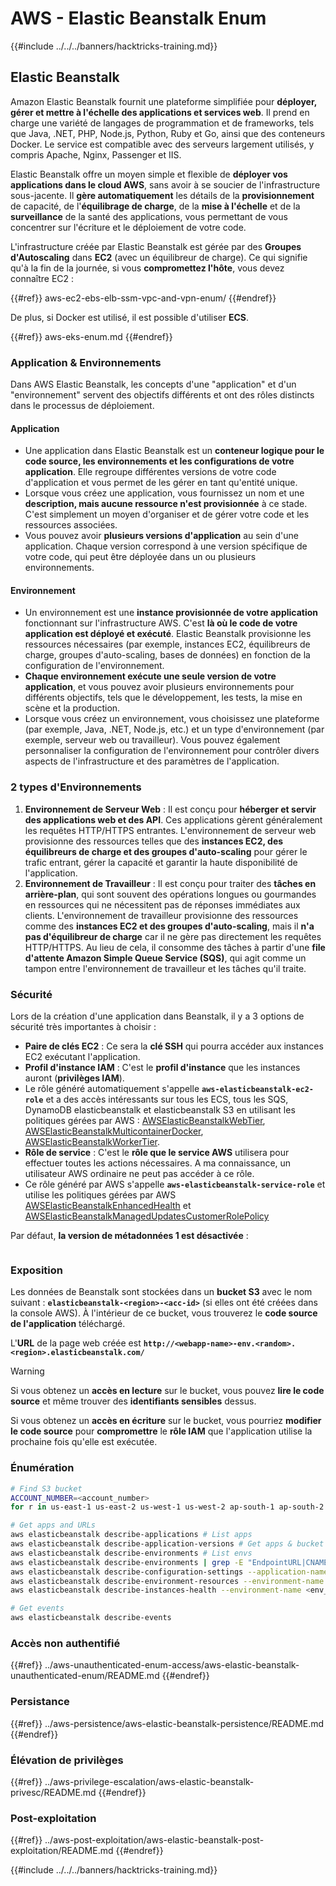 # AWS - Elastic Beanstalk Enum

{{#include ../../../banners/hacktricks-training.md}}

## Elastic Beanstalk

Amazon Elastic Beanstalk fournit une plateforme simplifiée pour **déployer, gérer et mettre à l'échelle des applications et services web**. Il prend en charge une variété de langages de programmation et de frameworks, tels que Java, .NET, PHP, Node.js, Python, Ruby et Go, ainsi que des conteneurs Docker. Le service est compatible avec des serveurs largement utilisés, y compris Apache, Nginx, Passenger et IIS.

Elastic Beanstalk offre un moyen simple et flexible de **déployer vos applications dans le cloud AWS**, sans avoir à se soucier de l'infrastructure sous-jacente. Il **gère automatiquement** les détails de la **provisionnement** de capacité, de l'**équilibrage de charge**, de la **mise à l'échelle** et de la **surveillance** de la santé des applications, vous permettant de vous concentrer sur l'écriture et le déploiement de votre code.

L'infrastructure créée par Elastic Beanstalk est gérée par des **Groupes d'Autoscaling** dans **EC2** (avec un équilibreur de charge). Ce qui signifie qu'à la fin de la journée, si vous **compromettez l'hôte**, vous devez connaître EC2 :

{{#ref}}
aws-ec2-ebs-elb-ssm-vpc-and-vpn-enum/
{{#endref}}

De plus, si Docker est utilisé, il est possible d'utiliser **ECS**.

{{#ref}}
aws-eks-enum.md
{{#endref}}

### Application & Environnements

Dans AWS Elastic Beanstalk, les concepts d'une "application" et d'un "environnement" servent des objectifs différents et ont des rôles distincts dans le processus de déploiement.

#### Application

- Une application dans Elastic Beanstalk est un **conteneur logique pour le code source, les environnements et les configurations de votre application**. Elle regroupe différentes versions de votre code d'application et vous permet de les gérer en tant qu'entité unique.
- Lorsque vous créez une application, vous fournissez un nom et une **description, mais aucune ressource n'est provisionnée** à ce stade. C'est simplement un moyen d'organiser et de gérer votre code et les ressources associées.
- Vous pouvez avoir **plusieurs versions d'application** au sein d'une application. Chaque version correspond à une version spécifique de votre code, qui peut être déployée dans un ou plusieurs environnements.

#### Environnement

- Un environnement est une **instance provisionnée de votre application** fonctionnant sur l'infrastructure AWS. C'est **là où le code de votre application est déployé et exécuté**. Elastic Beanstalk provisionne les ressources nécessaires (par exemple, instances EC2, équilibreurs de charge, groupes d'auto-scaling, bases de données) en fonction de la configuration de l'environnement.
- **Chaque environnement exécute une seule version de votre application**, et vous pouvez avoir plusieurs environnements pour différents objectifs, tels que le développement, les tests, la mise en scène et la production.
- Lorsque vous créez un environnement, vous choisissez une plateforme (par exemple, Java, .NET, Node.js, etc.) et un type d'environnement (par exemple, serveur web ou travailleur). Vous pouvez également personnaliser la configuration de l'environnement pour contrôler divers aspects de l'infrastructure et des paramètres de l'application.

### 2 types d'Environnements

1. **Environnement de Serveur Web** : Il est conçu pour **héberger et servir des applications web et des API**. Ces applications gèrent généralement les requêtes HTTP/HTTPS entrantes. L'environnement de serveur web provisionne des ressources telles que des **instances EC2, des équilibreurs de charge et des groupes d'auto-scaling** pour gérer le trafic entrant, gérer la capacité et garantir la haute disponibilité de l'application.
2. **Environnement de Travailleur** : Il est conçu pour traiter des **tâches en arrière-plan**, qui sont souvent des opérations longues ou gourmandes en ressources qui ne nécessitent pas de réponses immédiates aux clients. L'environnement de travailleur provisionne des ressources comme des **instances EC2 et des groupes d'auto-scaling**, mais il **n'a pas d'équilibreur de charge** car il ne gère pas directement les requêtes HTTP/HTTPS. Au lieu de cela, il consomme des tâches à partir d'une **file d'attente Amazon Simple Queue Service (SQS)**, qui agit comme un tampon entre l'environnement de travailleur et les tâches qu'il traite.

### Sécurité

Lors de la création d'une application dans Beanstalk, il y a 3 options de sécurité très importantes à choisir :

- **Paire de clés EC2** : Ce sera la **clé SSH** qui pourra accéder aux instances EC2 exécutant l'application.
- **Profil d'instance IAM** : C'est le **profil d'instance** que les instances auront (**privilèges IAM**).
- Le rôle généré automatiquement s'appelle **`aws-elasticbeanstalk-ec2-role`** et a des accès intéressants sur tous les ECS, tous les SQS, DynamoDB elasticbeanstalk et elasticbeanstalk S3 en utilisant les politiques gérées par AWS : [AWSElasticBeanstalkWebTier](https://us-east-1.console.aws.amazon.com/iam/home#/policies/arn:aws:iam::aws:policy/AWSElasticBeanstalkWebTier), [AWSElasticBeanstalkMulticontainerDocker](https://us-east-1.console.aws.amazon.com/iam/home#/policies/arn:aws:iam::aws:policy/AWSElasticBeanstalkMulticontainerDocker), [AWSElasticBeanstalkWorkerTier](https://us-east-1.console.aws.amazon.com/iam/home#/policies/arn:aws:iam::aws:policy/AWSElasticBeanstalkWorkerTier).
- **Rôle de service** : C'est le **rôle que le service AWS** utilisera pour effectuer toutes les actions nécessaires. A ma connaissance, un utilisateur AWS ordinaire ne peut pas accéder à ce rôle.
- Ce rôle généré par AWS s'appelle **`aws-elasticbeanstalk-service-role`** et utilise les politiques gérées par AWS [AWSElasticBeanstalkEnhancedHealth](https://us-east-1.console.aws.amazon.com/iam/home#/policies/arn:aws:iam::aws:policy/service-role/AWSElasticBeanstalkEnhancedHealth) et [AWSElasticBeanstalkManagedUpdatesCustomerRolePolicy](https://us-east-1.console.aws.amazon.com/iamv2/home?region=us-east-1#/roles/details/aws-elasticbeanstalk-service-role?section=permissions)

Par défaut, **la version de métadonnées 1 est désactivée** :

<figure><img src="../../../images/image (103).png" alt=""><figcaption></figcaption></figure>

### Exposition

Les données de Beanstalk sont stockées dans un **bucket S3** avec le nom suivant : **`elasticbeanstalk-<region>-<acc-id>`** (si elles ont été créées dans la console AWS). À l'intérieur de ce bucket, vous trouverez le **code source de l'application** téléchargé.

L'**URL** de la page web créée est **`http://<webapp-name>-env.<random>.<region>.elasticbeanstalk.com/`**

> [!WARNING]
> Si vous obtenez un **accès en lecture** sur le bucket, vous pouvez **lire le code source** et même trouver des **identifiants sensibles** dessus.
>
> Si vous obtenez un **accès en écriture** sur le bucket, vous pourriez **modifier le code source** pour **compromettre** le **rôle IAM** que l'application utilise la prochaine fois qu'elle est exécutée.

### Énumération
```bash
# Find S3 bucket
ACCOUNT_NUMBER=<account_number>
for r in us-east-1 us-east-2 us-west-1 us-west-2 ap-south-1 ap-south-2 ap-northeast-1 ap-northeast-2 ap-northeast-3 ap-southeast-1 ap-southeast-2 ap-southeast-3 ca-central-1 eu-central-1 eu-central-2 eu-west-1 eu-west-2 eu-west-3 eu-north-1 sa-east-1 af-south-1 ap-east-1 eu-south-1 eu-south-2 me-south-1 me-central-1; do aws s3 ls elasticbeanstalk-$r-$ACCOUNT_NUMBER 2>/dev/null && echo "Found in: elasticbeanstalk-$r-$ACCOUNT_NUMBER"; done

# Get apps and URLs
aws elasticbeanstalk describe-applications # List apps
aws elasticbeanstalk describe-application-versions # Get apps & bucket name with source code
aws elasticbeanstalk describe-environments # List envs
aws elasticbeanstalk describe-environments | grep -E "EndpointURL|CNAME"
aws elasticbeanstalk describe-configuration-settings --application-name <app_name> --environment-name <env_name>
aws elasticbeanstalk describe-environment-resources --environment-name <env_name> # Get env info such as SQS used queues
aws elasticbeanstalk describe-instances-health --environment-name <env_name> # Get the instances of an environment

# Get events
aws elasticbeanstalk describe-events
```
### Accès non authentifié

{{#ref}}
../aws-unauthenticated-enum-access/aws-elastic-beanstalk-unauthenticated-enum/README.md
{{#endref}}

### Persistance

{{#ref}}
../aws-persistence/aws-elastic-beanstalk-persistence/README.md
{{#endref}}

### Élévation de privilèges

{{#ref}}
../aws-privilege-escalation/aws-elastic-beanstalk-privesc/README.md
{{#endref}}

### Post-exploitation

{{#ref}}
../aws-post-exploitation/aws-elastic-beanstalk-post-exploitation/README.md
{{#endref}}

{{#include ../../../banners/hacktricks-training.md}}
